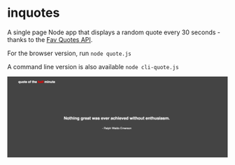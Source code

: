 # inquotes 
A single page Node app that displays a random quote every 30 seconds - thanks to the [Fav Quotes API](https://favqs.com/api).

For the browser version, run `node quote.js`

A command line version is also available `node cli-quote.js`

![Alt text](/screenshots/quoted.png?raw=true "Quoted")
